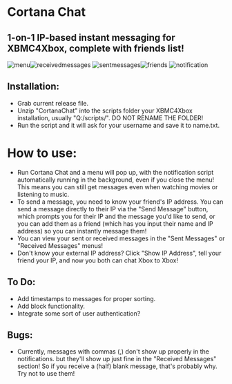 # Cortana Chat
## 1-on-1 IP-based instant messaging for XBMC4Xbox, complete with friends list!
![menu](https://github.com/faithvoid/script.cortanachat/assets/56975081/c33fc7bc-8a78-4cf9-8325-e8203e51c7fe)![receivedmessages](https://github.com/faithvoid/script.cortanachat/assets/56975081/9f3db6d2-5332-49dd-b7f9-2c79c46cb492)
![sentmessages](https://github.com/faithvoid/script.cortanachat/assets/56975081/d55d4b84-b81b-4800-b709-53312443b83b)![friends](https://github.com/faithvoid/script.cortanachat/assets/56975081/b0f9de41-05fe-43e1-a6c7-76829861c467)
![notification](https://github.com/faithvoid/script.cortanachat/assets/56975081/a9498a0d-9fea-4338-9abe-5d48e901239e)

## Installation:
- Grab current release file.
- Unzip "CortanaChat" into the scripts folder your XBMC4Xbox installation, usually "Q:/scripts/". DO NOT RENAME THE FOLDER!
- Run the script and it will ask for your username and save it to name.txt.

# How to use:
- Run Cortana Chat and a menu will pop up, with the notification script automatically running in the background, even if you close the menu! This means you can still get messages even when watching movies or listening to music.
- To send a message, you need to know your friend's IP address. You can send a message directly to their IP via the "Send Message" button, which prompts you for their IP and the message you'd like to send, or you can add them as a friend (which has you input their name and IP address) so you can instantly message them!
- You can view your sent or received messages in the "Sent Messages" or "Received Messages" menus!
- Don't know your external IP address? Click "Show IP Address", tell your friend your IP, and now you both can chat Xbox to Xbox!

## To Do:
- Add timestamps to messages for proper sorting.
- Add block functionality.
- Integrate some sort of user authentication?

## Bugs:
- Currently, messages with commas (,) don't show up properly in the notifications. but they'll show up just fine in the "Received Messages" section! So if you receive a (half) blank message, that's probably why. Try not to use them!
